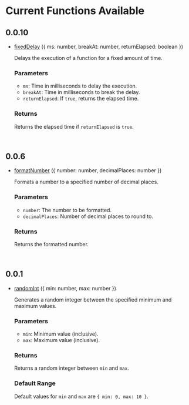 # Current Functions Available

## 0.0.10

- [fixedDelay](https://github.com/thainanluiz/TSSuper/blob/main/examples/delay/fixedDelay.ts) ({ ms: number, breakAt: number, returnElapsed: boolean })

  Delays the execution of a function for a fixed amount of time.

  ### Parameters

  - `ms`: Time in milliseconds to delay the execution.
  - `breakAt`: Time in milliseconds to break the delay.
  - `returnElapsed`: If `true`, returns the elapsed time.

  ### Returns

  Returns the elapsed time if `returnElapsed` is `true`.

  <br>

## 0.0.6

- [formatNumber](https://github.com/thainanluiz/TSSuper/blob/main/examples/math/formatNumber.ts) ({ number: number, decimalPlaces: number })

  Formats a number to a specified number of decimal places.

  ### Parameters

  - `number`: The number to be formatted.
  - `decimalPlaces`: Number of decimal places to round to.

  ### Returns

  Returns the formatted number.

  <br>

## 0.0.1

- [randomInt](https://github.com/thainanluiz/TSSuper/blob/main/examples/math/randomInt.ts) ({ min: number, max: number })

  Generates a random integer between the specified minimum and maximum values.

  ### Parameters

  - `min`: Minimum value (inclusive).
  - `max`: Maximum value (inclusive).

  ### Returns

  Returns a random integer between `min` and `max`.

  ### Default Range

  Default values for `min` and `max` are `{ min: 0, max: 10 }`.

  <br>
